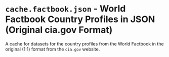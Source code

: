 #  `cache.factbook.json` - World Factbook Country Profiles in JSON  (Original cia.gov Format)

A cache for datasets for the country profiles
from the World Factbook in the original (1:1) format
from the `cia.gov` website.











